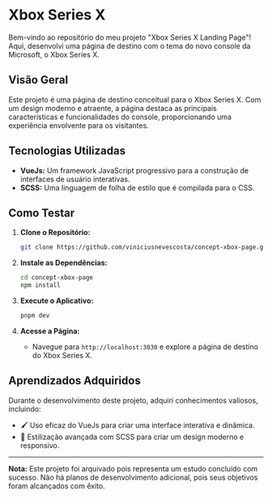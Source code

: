 # Xbox Series X

Bem-vindo ao repositório do meu projeto "Xbox Series X Landing Page"! Aqui, desenvolvi uma página de destino com o tema do novo console da Microsoft, o Xbox Series X.

## Visão Geral

Este projeto é uma página de destino conceitual para o Xbox Series X. Com um design moderno e atraente, a página destaca as principais características e funcionalidades do console, proporcionando uma experiência envolvente para os visitantes.

## Tecnologias Utilizadas

- **VueJs:** Um framework JavaScript progressivo para a construção de interfaces de usuário interativas.
- **SCSS:** Uma linguagem de folha de estilo que é compilada para o CSS.
  
## Como Testar

1. **Clone o Repositório:**
   ```bash
   git clone https://github.com/viniciusnevescosta/concept-xbox-page.git
   ```

2. **Instale as Dependências:**
   ```bash
   cd concept-xbox-page
   npm install
   ```

3. **Execute o Aplicativo:**
   ```bash
   pnpm dev
   ```

4. **Acesse a Página:**
   - Navegue para `http://localhost:3030` e explore a página de destino do Xbox Series X.

## Aprendizados Adquiridos

Durante o desenvolvimento deste projeto, adquiri conhecimentos valiosos, incluindo:

- 🖌 Uso eficaz do VueJs para criar uma interface interativa e dinâmica.
- 🎨 Estilização avançada com SCSS para criar um design moderno e responsivo.

---

**Nota:** Este projeto foi arquivado pois representa um estudo concluído com sucesso. Não há planos de desenvolvimento adicional, pois seus objetivos foram alcançados com êxito.
